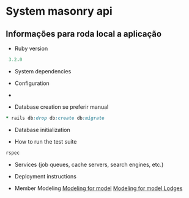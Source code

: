 # System masonry api

## Informações para roda local a aplicação



* Ruby version
```ruby
 3.2.0
```
* System dependencies

* Configuration
* 
* Database creation
  se preferir manual
````ruby
* rails db:drop db:create db:migrate
````
* Database initialization

* How to run the test suite
````ruby
rspec 
````
* Services (job queues, cache servers, search engines, etc.)

* Deployment instructions

* Member Modeling
  [Modeling for model](https://github.com/Degrausoftware/masonry/blob/main/erd.pdf)
  [Modeling for model Lodges](https://github.com/Degrausoftware/masonry/blob/release/v0.1/Screenshot_from_2023-04-13_16-38-07.png)
